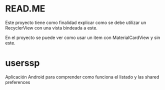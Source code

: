 # READ.ME

Este proyecto tiene como finalidad explicar como se debe utilizar un RecyclerView con una vista bindeada a este.

En el proyecto se puede ver como usar un item con MaterialCardView y sin este.

# userssp

Aplicación Android para comprender como funciona el listado y las shared preferences
